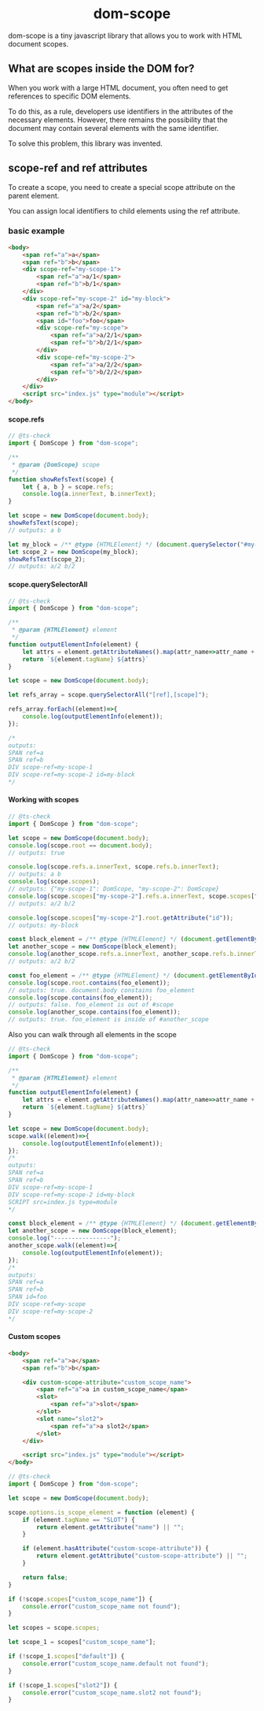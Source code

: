 <h1 align="center">
    dom-scope
</h1>

dom-scope is a tiny javascript library that allows you to work with HTML document scopes. 

## What are scopes inside the DOM for?

When you work with a large HTML document, you often need to get references to specific DOM elements. 

To do this, as a rule, developers use identifiers in the attributes of the necessary elements. However, there remains the possibility that the document may contain several elements with the same identifier. 

To solve this problem, this library was invented.


## scope-ref and ref attributes

To create a scope, you need to create a special scope attribute on the parent element. 

You can assign local identifiers to child elements using the ref attribute.

### basic example

```html
<body>
    <span ref="a">a</span>
    <span ref="b">b</span>
    <div scope-ref="my-scope-1">
        <span ref="a">a/1</span>
        <span ref="b">b/1</span>
    </div>
    <div scope-ref="my-scope-2" id="my-block">    
        <span ref="a">a/2</span>
        <span ref="b">b/2</span>
        <span id="foo">foo</span>
        <div scope-ref="my-scope">    
            <span ref="a">a/2/1</span>
            <span ref="b">b/2/1</span>
        </div>
        <div scope-ref="my-scope-2">    
            <span ref="a">a/2/2</span>
            <span ref="b">b/2/2</span>
        </div>
    </div>
    <script src="index.js" type="module"></script>
</body>
```

#### scope.refs

```js
// @ts-check
import { DomScope } from "dom-scope";

/**
 * @param {DomScope} scope 
 */
function showRefsText(scope) {
    let { a, b } = scope.refs;
    console.log(a.innerText, b.innerText);
}

let scope = new DomScope(document.body);
showRefsText(scope);
// outputs: a b

let my_block = /** @type {HTMLElement} */ (document.querySelector("#my-block"));
let scope_2 = new DomScope(my_block);
showRefsText(scope_2);
// outputs: a/2 b/2
```


#### scope.querySelectorAll

```js
// @ts-check
import { DomScope } from "dom-scope";

/**
 * @param {HTMLElement} element 
 */
function outputElementInfo(element) {
    let attrs = element.getAttributeNames().map(attr_name=>attr_name + "=" + element.getAttribute(attr_name)).join(" ");
    return `${element.tagName} ${attrs}`
}

let scope = new DomScope(document.body);

let refs_array = scope.querySelectorAll("[ref],[scope]");

refs_array.forEach((element)=>{
    console.log(outputElementInfo(element));
});

/*
outputs:
SPAN ref=a
SPAN ref=b
DIV scope-ref=my-scope-1
DIV scope-ref=my-scope-2 id=my-block
*/
```

#### Working with scopes

```js
// @ts-check
import { DomScope } from "dom-scope";

let scope = new DomScope(document.body);
console.log(scope.root == document.body);
// outputs: true

console.log(scope.refs.a.innerText, scope.refs.b.innerText);
// outputs: a b
console.log(scope.scopes);
// outputs: {"my-scope-1": DomScope, "my-scope-2": DomScope}
console.log(scope.scopes["my-scope-2"].refs.a.innerText, scope.scopes["my-scope-2"].refs.b.innerText);
// outputs: a/2 b/2

console.log(scope.scopes["my-scope-2"].root.getAttribute("id"));
// outputs: my-block

const block_element = /** @type {HTMLElement} */ (document.getElementById("my-block"));
let another_scope = new DomScope(block_element);
console.log(another_scope.refs.a.innerText, another_scope.refs.b.innerText);
// outputs: a/2 b/2

const foo_element = /** @type {HTMLElement} */ (document.getElementById("foo"));
console.log(scope.root.contains(foo_element));
// outputs: true. document.body constains foo_element
console.log(scope.contains(foo_element));
// outputs: false. foo_element is out of #scope
console.log(another_scope.contains(foo_element));
// outputs: true. foo_element is inside of #another_scope
```

Also you can walk through all elements in the scope 
```js
// @ts-check
import { DomScope } from "dom-scope";

/**
 * @param {HTMLElement} element 
 */
function outputElementInfo(element) {
    let attrs = element.getAttributeNames().map(attr_name=>attr_name + "=" + element.getAttribute(attr_name)).join(" ");
    return `${element.tagName} ${attrs}`
}

let scope = new DomScope(document.body);
scope.walk((element)=>{
    console.log(outputElementInfo(element));
});
/*
outputs:
SPAN ref=a
SPAN ref=b
DIV scope-ref=my-scope-1
DIV scope-ref=my-scope-2 id=my-block
SCRIPT src=index.js type=module
*/

const block_element = /** @type {HTMLElement} */ (document.getElementById("my-block"));
let another_scope = new DomScope(block_element);
console.log("----------------");
another_scope.walk((element)=>{
    console.log(outputElementInfo(element));
});
/*
outputs:
SPAN ref=a
SPAN ref=b
SPAN id=foo
DIV scope-ref=my-scope
DIV scope-ref=my-scope-2
*/
```

#### Custom scopes

```html
<body>
    <span ref="a">a</span>
    <span ref="b">b</span>

    <div custom-scope-attribute="custom_scope_name">
        <span ref="a">a in custom_scope_name</span>
        <slot>
            <span ref="a">slot</span>
        </slot>
        <slot name="slot2">
            <span ref="a">a slot2</span>
        </slot>
    </div>

    <script src="index.js" type="module"></script>
</body>
```

```js
// @ts-check
import { DomScope } from "dom-scope";

let scope = new DomScope(document.body);

scope.options.is_scope_element = function (element) {
    if (element.tagName == "SLOT") {
        return element.getAttribute("name") || "";
    }

    if (element.hasAttribute("custom-scope-attribute")) {
        return element.getAttribute("custom-scope-attribute") || "";
    }

    return false;
}

if (!scope.scopes["custom_scope_name"]) {
    console.error("custom_scope_name not found");
}

let scopes = scope.scopes;

let scope_1 = scopes["custom_scope_name"];

if (!scope_1.scopes["default"]) {
    console.error("custom_scope_name.default not found");
}

if (!scope_1.scopes["slot2"]) {
    console.error("custom_scope_name.slot2 not found");
}
```